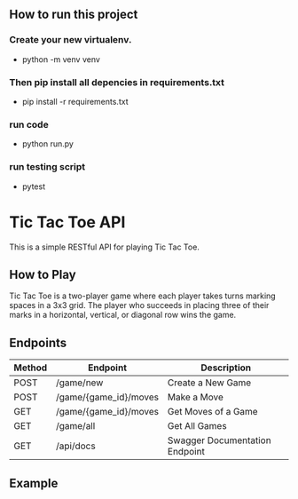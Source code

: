 ## How to run this project


### Create your new virtualenv.
- python -m venv venv 
### Then pip install all depencies in requirements.txt 
 - pip install -r requirements.txt
### run code 
 - python run.py
### run testing script
 - pytest


# Tic Tac Toe API

This is a simple RESTful API for playing Tic Tac Toe.

## How to Play

Tic Tac Toe is a two-player game where each player takes turns marking spaces in a 3x3 grid. The player who succeeds in placing three of their marks in a horizontal, vertical, or diagonal row wins the game.

## Endpoints

| Method | Endpoint              | Description                                       |
|--------|-----------------------|---------------------------------------------------|
| POST   | /game/new             | Create a New Game                                 |
| POST   | /game/{game_id}/moves | Make a Move                                       |
| GET    | /game/{game_id}/moves | Get Moves of a Game                               |
| GET    | /game/all             | Get All Games                                     |
| GET    | /api/docs             | Swagger Documentation Endpoint                    |



## Example



